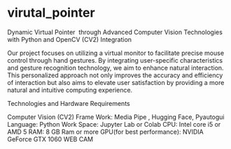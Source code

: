 # virutal_pointer

Dynamic Virtual Pointer  through Advanced Computer Vision Technologies with Python and OpenCV (CV2) Integration

Our project focuses on utilizing a virtual monitor to facilitate precise mouse control through hand gestures.
By integrating user-specific characteristics and gesture recognition technology, we aim to enhance natural interaction.
This personalized approach not only improves the accuracy and efficiency of interaction but also aims to elevate user satisfaction by providing a more natural and intuitive computing experience.


Technologies and Hardware Requirements

Computer Vision (CV2)
Frame Work: Media Pipe , Hugging Face, Pyautogui
Language: Python
Work Space: Jupyter Lab or Colab
CPU: Intel core i5 or AMD 5
RAM: 8 GB Ram or more
GPU(for best performance): NVIDIA GeForce GTX 1060
WEB CAM
